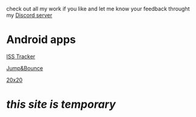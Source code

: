 check out all my work if you like and let me know your feedback throught my [Discord server](https://discord.gg/m8wuu6P)
# Android apps

[ISS Tracker](https://play.google.com/store/apps/details?id=com.rayan.spaceiss&hl=en)

[Jump&Bounce](https://play.google.com/store/apps/details?id=com.R4y.JumpBounce&hl=en)

[20x20](https://play.google.com/store/apps/details?id=com.R4y.twentyXtewnty&hl=en)







# *this site is temporary*
